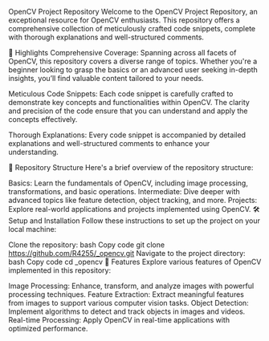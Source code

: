 OpenCV Project Repository
Welcome to the OpenCV Project Repository, an exceptional resource for OpenCV enthusiasts. This repository offers a comprehensive collection of meticulously crafted code snippets, complete with thorough explanations and well-structured comments.

🚀 Highlights
Comprehensive Coverage: Spanning across all facets of OpenCV, this repository covers a diverse range of topics. Whether you're a beginner looking to grasp the basics or an advanced user seeking in-depth insights, you’ll find valuable content tailored to your needs.

Meticulous Code Snippets: Each code snippet is carefully crafted to demonstrate key concepts and functionalities within OpenCV. The clarity and precision of the code ensure that you can understand and apply the concepts effectively.

Thorough Explanations: Every code snippet is accompanied by detailed explanations and well-structured comments to enhance your understanding.

📂 Repository Structure
Here's a brief overview of the repository structure:

Basics: Learn the fundamentals of OpenCV, including image processing, transformations, and basic operations.
Intermediate: Dive deeper with advanced topics like feature detection, object tracking, and more.
Projects: Explore real-world applications and projects implemented using OpenCV.
🛠️ Setup and Installation
Follow these instructions to set up the project on your local machine:

Clone the repository:
bash
Copy code
git clone https://github.com/R4255/_opencv.git
Navigate to the project directory:
bash
Copy code
cd _opencv
🌟 Features
Explore various features of OpenCV implemented in this repository:

Image Processing: Enhance, transform, and analyze images with powerful processing techniques.
Feature Extraction: Extract meaningful features from images to support various computer vision tasks.
Object Detection: Implement algorithms to detect and track objects in images and videos.
Real-time Processing: Apply OpenCV in real-time applications with optimized performance.
